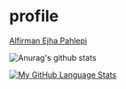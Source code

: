 # profile
[Alfirman Ejha Pahlepi](https://portfolio-alfirman.web.app/)

![Anurag's github stats](https://github-readme-stats.vercel.app/api?username=ezza022&count_private=true)

[![My GitHub Language Stats](https://github-readme-stats.vercel.app/api/top-langs/?username=ezza022&langs_count=8&layout=compact)]()
